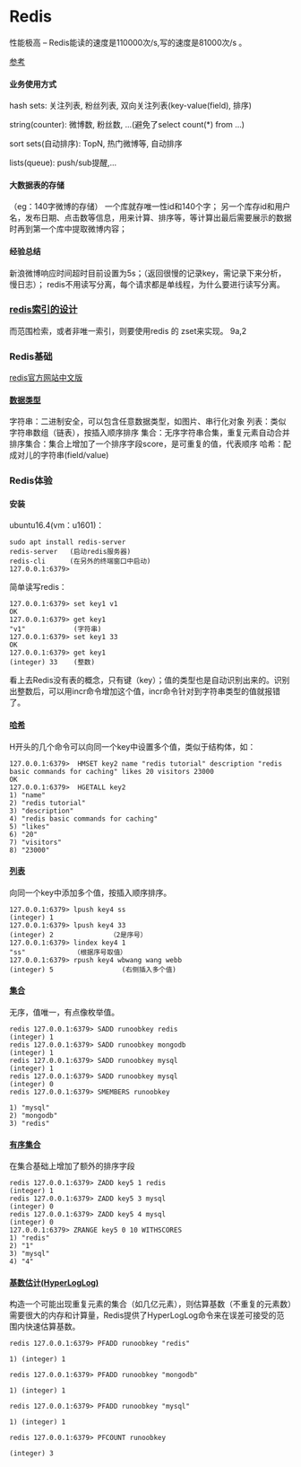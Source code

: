 # Redis

性能极高 – Redis能读的速度是110000次/s,写的速度是81000次/s 。

[参考](https://blog.csdn.net/mrleeapple/article/details/78620220)  
####  业务使用方式
hash sets: 关注列表, 粉丝列表, 双向关注列表(key-value(field), 排序)

string(counter): 微博数, 粉丝数, ...(避免了select count(*) from ...)

sort sets(自动排序): TopN, 热门微博等, 自动排序

lists(queue): push/sub提醒,...

#### 大数据表的存储
（eg：140字微博的存储）
一个库就存唯一性id和140个字；
另一个库存id和用户名，发布日期、点击数等信息，用来计算、排序等，等计算出最后需要展示的数据时再到第一个库中提取微博内容；

#### 经验总结
新浪微博响应时间超时目前设置为5s；（返回很慢的记录key，需记录下来分析，慢日志）；
redis不用读写分离，每个请求都是单线程，为什么要进行读写分离。

### [redis索引的设计](https://blog.csdn.net/qq_16414307/article/details/50505084)  
而范围检索，或者非唯一索引，则要使用redis 的 zset来实现。
9a,2

### Redis基础
[redis官方网站中文版](http://www.redis.cn/)  
#### [数据类型](http://www.redis.cn/topics/data-types-intro.html)
字符串：二进制安全，可以包含任意数据类型，如图片、串行化对象
列表：类似字符串数组（链表），按插入顺序排序
集合：无序字符串合集，重复元素自动合并
排序集合：集合上增加了一个排序字段score，是可重复的值，代表顺序
哈希：配成对儿的字符串(field/value)

### Redis体验
#### 安装
ubuntu16.4(vm：u1601)：
```
sudo apt install redis-server
redis-server   (启动redis服务器)
redis-cli      (在另外的终端窗口中启动)
127.0.0.1:6379>
```
简单读写redis：
```
127.0.0.1:6379> set key1 v1
OK
127.0.0.1:6379> get key1
"v1"            (字符串)
127.0.0.1:6379> set key1 33
OK
127.0.0.1:6379> get key1
(integer) 33    (整数)
```
看上去Redis没有表的概念，只有键（key）；值的类型也是自动识别出来的。识别出整数后，可以用incr命令增加这个值，incr命令针对到字符串类型的值就报错了。

#### [哈希](http://www.runoob.com/redis/redis-hashes.html)
H开头的几个命令可以向同一个key中设置多个值，类似于结构体，如：
```
127.0.0.1:6379>  HMSET key2 name "redis tutorial" description "redis basic commands for caching" likes 20 visitors 23000
OK
127.0.0.1:6379>  HGETALL key2
1) "name"
2) "redis tutorial"
3) "description"
4) "redis basic commands for caching"
5) "likes"
6) "20"
7) "visitors"
8) "23000"
```
#### [列表](http://www.runoob.com/redis/redis-lists.html)
向同一个key中添加多个值，按插入顺序排序。
```
127.0.0.1:6379> lpush key4 ss
(integer) 1
127.0.0.1:6379> lpush key4 33
(integer) 2              （2是序号）
127.0.0.1:6379> lindex key4 1
"ss"            （根据序号取值）
127.0.0.1:6379> rpush key4 wbwang wang webb
(integer) 5                 (右侧插入多个值)
```
#### [集合](http://www.runoob.com/redis/redis-sets.html)
无序，值唯一，有点像枚举值。
```
redis 127.0.0.1:6379> SADD runoobkey redis
(integer) 1
redis 127.0.0.1:6379> SADD runoobkey mongodb
(integer) 1
redis 127.0.0.1:6379> SADD runoobkey mysql
(integer) 1
redis 127.0.0.1:6379> SADD runoobkey mysql
(integer) 0
redis 127.0.0.1:6379> SMEMBERS runoobkey

1) "mysql"
2) "mongodb"
3) "redis"
```

#### [有序集合](http://www.runoob.com/redis/redis-sorted-sets.html)
在集合基础上增加了额外的排序字段
```
redis 127.0.0.1:6379> ZADD key5 1 redis
(integer) 1
redis 127.0.0.1:6379> ZADD key5 3 mysql
(integer) 0
redis 127.0.0.1:6379> ZADD key5 4 mysql
(integer) 0
127.0.0.1:6379> ZRANGE key5 0 10 WITHSCORES
1) "redis"
2) "1"
3) "mysql"
4) "4"
```
#### [基数估计(HyperLogLog)](http://www.runoob.com/redis/redis-hyperloglog.html)
构造一个可能出现重复元素的集合（如几亿元素），则估算基数（不重复的元素数）需要很大的内存和计算量，Redis提供了HyperLogLog命令来在误差可接受的范围内快速估算基数。
```
redis 127.0.0.1:6379> PFADD runoobkey "redis"

1) (integer) 1

redis 127.0.0.1:6379> PFADD runoobkey "mongodb"

1) (integer) 1

redis 127.0.0.1:6379> PFADD runoobkey "mysql"

1) (integer) 1

redis 127.0.0.1:6379> PFCOUNT runoobkey

(integer) 3
```
